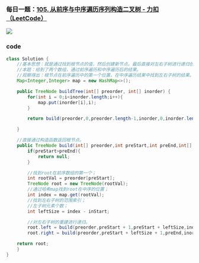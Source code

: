 ### 每日一题：[105. 从前序与中序遍历序列构造二叉树 - 力扣（LeetCode）](https://leetcode.cn/problems/construct-binary-tree-from-preorder-and-inorder-traversal/description/)

![](https://younglion.oss-cn-beijing.aliyuncs.com/%E5%B1%8F%E5%B9%95%E6%88%AA%E5%9B%BE%202024-04-23%20201507.png)

### code

```java
class Solution {
    //基本思想：就是通过找到根节点的值，然后创建新节点。最后直接对左右子树进行递归创建
    //本题：给到了两个数组，通过前序遍历和中序遍历后的结果。
    //观察得出：根节点在前序遍历中的第一个位置，在中序遍历结果中找到左右子树的结果。
    Map<Integer,Integer> map = new HashMap<>();

    public TreeNode buildTree(int[] preorder, int[] inorder) {
        for(int i = 0;i<inorder.length;i++){
            map.put(inorder[i],i);
        }    

        return build(preorder,0,preorder.length-1,inorder,0,inorder.length-1);

    }

    //直接通过构造函数返回根节点。
    public TreeNode build(int[] preorder,int preStart,int preEnd,int[] inorder,int inStart,int inEnd){
        if(preStart>preEnd){
            return null;
        }

        //找到root在前序数组的第一个；
        int rootVal = preorder[preStart];
        TreeNode root = new TreeNode(rootVal);
        //通过哈希map找到root在中序的位置；
        int index = map.get(rootVal);
        //找到左右子树的范围索引；
        //左子树元素个数；
        int leftSize = index - inStart;

        //对左右子树的重建进行递归。
        root.left = build(preorder,preStart + 1,preStart + leftSize,inorder,inStart,index - 1);
        root.right = build(preorder,preStart + leftSize + 1,preEnd,inorder,index + 1,inEnd);

    return root;
    }
}
```

